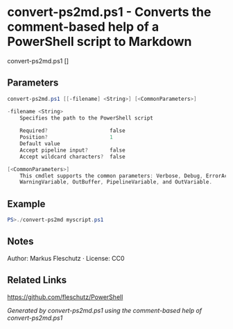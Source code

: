 # convert-ps2md.ps1 - Converts the comment-based help of a PowerShell script to Markdown

convert-ps2md.ps1 [<filename>]

## Parameters
```powershell
convert-ps2md.ps1 [[-filename] <String>] [<CommonParameters>]

-filename <String>
    Specifies the path to the PowerShell script
    
    Required?                    false
    Position?                    1
    Default value                
    Accept pipeline input?       false
    Accept wildcard characters?  false

[<CommonParameters>]
    This cmdlet supports the common parameters: Verbose, Debug, ErrorAction, ErrorVariable, WarningAction, 
    WarningVariable, OutBuffer, PipelineVariable, and OutVariable.
```

## Example
```powershell
PS>./convert-ps2md myscript.ps1
```


## Notes
Author: Markus Fleschutz · License: CC0

## Related Links
https://github.com/fleschutz/PowerShell

*Generated by convert-ps2md.ps1 using the comment-based help of convert-ps2md.ps1*
